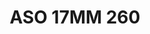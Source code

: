 ---
title: ASO 17MM 260
date: 
draft: false

# descripcion
description : Anillo de plata 925.

materials: Plata 975

color: 

dimensions: 17mm diámetro

code: 05-23-1649

type: "Anillos"

categories: []

price: $5.120,00

price_eftvo: $4.350,00

# Images
# first image will be shown in the product page
images:
  # - image: "images/path_to_image"
  # La ubicacion de las imagenes es imagenes/Anillos/Anillos.Solo Plata/05-23-1649-aso-17mm-260
  - image: "./images/anillos/solo_plata/05-23-1649-aso-17mm-260.jpg"
---